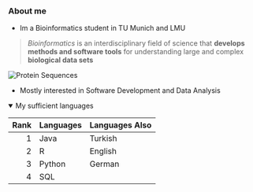 ### About me

- Im a Bioinformatics student in TU Munich and LMU
> _Bioinformatics_ is an interdisciplinary field of science that **develops methods and software tools** for understanding large and complex **biological data sets**

<picture>
 <source media="(prefers-color-scheme: dark)" srcset="https://www.google.com/url?sa=i&url=https%3A%2F%2Fwww.researchgate.net%2Ffigure%2FManhattan-plot-Single-nucleotide-polymorphism-distribution-with-logarithmic_fig1_261957171&psig=AOvVaw28PI2hv7A5eC9XAV6KMGV_&ust=1701042054023000&source=images&cd=vfe&opi=89978449&ved=0CBIQjRxqFwoTCNiohc2p4IIDFQAAAAAdAAAAABAE">
 <source media="(prefers-color-scheme: light)" srcset="https://www.google.com/url?sa=i&url=http%3A%2F%2Fwww.bioinformatics.com.cn%2Fplot_basic_Manhattan_Plot_by_CMplot_110_en&psig=AOvVaw2RDwkm_2fXUtGgzG9EO7zn&ust=1701041668414000&source=images&cd=vfe&ved=0CBIQjRxqFwoTCIiph5ao4IIDFQAAAAAdAAAAABAI">
 <img alt="Protein Sequences" src="https://en.wikipedia.org/wiki/File:WPP_domain_alignment.PNG">
</picture>


- Mostly interested in Software Development and Data Analysis
<details open>
<summary>My sufficient languages</summary>
 
| Rank | Languages   | Languages Also |
|-----:|-------------|----------------|
|     1|  Java       | Turkish        |
|     2|  R          | English        |
|     3|  Python     | German         |
|     4|  SQL        |                |


</details>
